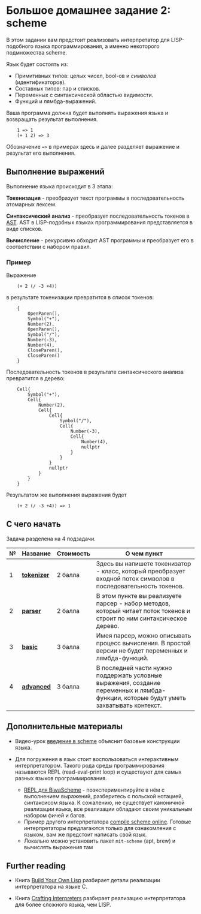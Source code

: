 # Большое домашнее задание 2: scheme

В этом задании вам предстоит реализовать интерпретатор для LISP-подобного языка программирования, а именно некоторого подмножества scheme. 

Язык будет состоять из:
 - Примитивных типов: целых чисел, bool-ов и _символов_ (идентификаторов).
 - Составных типов: пар и списков.
 - Переменных с синтаксической областью видимости.
 - Функций и лямбда-выражений.

Ваша программа должна будет выполнять выражения языка и возвращать результат выполнения.

```
    1 => 1
    (+ 1 2) => 3
```
Обозначение `=>` в примерах здесь и далее разделяет выражение и результат его выполнения.

## Выполнение выражений
Выполнение языка происходит в 3 этапа:

**Токенизация** - преобразует текст программы в последовательность атомарных лексем. 

**Синтаксический анализ** - преобразует последовательность токенов в [AST](https://en.wikipedia.org/wiki/Abstract_syntax_tree).  AST в LISP-подобных языках программирования представляется в виде списков. 
   
**Вычисление** - рекурсивно обходит AST программы и преобразует его в соответствии с набором правил.

### Пример

Выражение 
```
    (+ 2 (/ -3 +4))
``` 
в результате токенизации превратится в список токенов:
```
    { 
        OpenParen(),
        Symbol("+"),
        Number(2),
        OpenParen(),
        Symbol("/"),
        Number(-3),
        Number(4),
        CloseParen(),
        CloseParen()
    }
```
     
 Последовательность токенов в результате синтаксического анализа
 превратится в дерево:
     
```
    Cell{
        Symbol("+"),
        Cell{
            Number(2),
            Cell{
                Cell{
                    Symbol("/"),
                    Cell{
                        Number(-3),
                        Cell{
                            Number(4),
                            nullptr
                        }
                    }
                }
                nullptr
            }
        }
    }
```
Результатом же выполнения выражения будет 

```
    (+ 2 (/ -3 +4)) => 1
```

## С чего начать

Задача разделена на 4 подзадачи.

| №   | Название                             | Стоимость | О чем пункт                                                                                                                            |
| --- | ------------------------------------ | --------- | -------------------------------------------------------------------------------------------------------------------------------------- |
| 1   | **[tokenizer](tokenizer/README.md)** | 2 балла   | Здесь вы напишете токенизатор - класс, который преобразует входной поток символов в последовательность токенов.                      |
| 2   | **[parser](parser/README.md)**       | 2 балла   | В этом пункте вы реализуете парсер - набор методов, который читает поток токенов и строит по ним синтаксическое дерево.              |
| 3   | **[basic](basic/README.md)**         | 3 балла   | Имея парсер, можно описывать процесс вычисления. В простой версии не будет переменных и лямбда-функций.                                |
| 4   | **[advanced](advanced/README.md)**   | 3 балла   | В последней части нужно поддержать условные выражения, создание переменных и лямбда-функции, которые будут уметь захватывать контекст. |


## Дополнительные материалы

* Видео-урок [введение в scheme](https://www.youtube.com/watch?v=AqBxU-Zmx00) объяснит базовые конструкции языка.

* Для погружения в язык стоит воспользоваться интерактивным интерпретатором. Такого рода среды программирования называются REPL (read-eval-print loop) и существуют для самых разных языков программирования.
  - [REPL для BiwaScheme](https://repl.it/languages/scheme) - поэкспериментируйте в нём с выполнением выражений, разберитесь с польской нотацией, синтаксисом языка. К сожалению, не существует каноничной реализации языка, все реализации обладают своим уникальным набором фичей и багов.
  - Пример другого интерпретатора [compile scheme online](https://rextester.com/l/scheme_online_compiler). Готовые интерпретаторы предлагаются только для ознакомления с языком, вам же предстоит написать свой язык.
  - Локально можно установить пакет `mit-scheme` (apt, brew) и вычислять выражения там

## Further reading

* Книга [Build Your Own Lisp](http://www.buildyourownlisp.com/) разбирает детали реализации интерпретатора на языке C.

* Книга [Crafting Interpreters](http://craftinginterpreters.com/) разбирает реализацию интерпретатора для более сложного языка, чем LISP.
